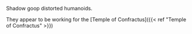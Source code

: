 Shadow goop distorted humanoids.

They appear to be working for the [Temple of Confractus]({{< ref "Temple of Confractus" >}})